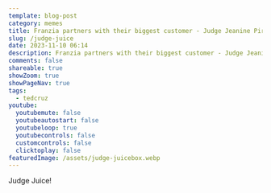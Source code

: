 ```yaml
---
template: blog-post
category: memes
title: Franzia partners with their biggest customer - Judge Jeanine Pirro
slug: /judge-juice
date: 2023-11-10 06:14
description: Franzia partners with their biggest customer - Judge Jeanine Pirro
comments: false
shareable: true
showZoom: true
showPageNav: true
tags:
  - tedcruz
youtube:
  youtubemute: false
  youtubeautostart: false
  youtubeloop: true
  youtubecontrols: false
  customcontrols: false
  clicktoplay: false
featuredImage: /assets/judge-juicebox.webp
---
```

Judge Juice!